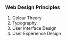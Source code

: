 ### Web Design Principles

1. Colour Theory
2. Typography
3. User Interface Design
4. User Experience Design